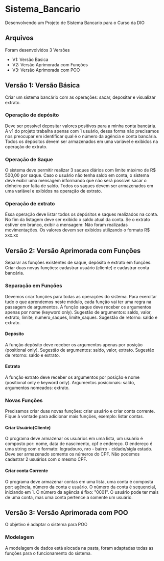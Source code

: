 # Sistema_Bancario

Desenvolvendo um Projeto de Sistema Bancario para o Curso da DIO

## Arquivos

Foram desenvolvidos 3 Versões

- V1: Versão Basica
- V2: Versão Aprimorada com Funções
- V3: Versão Aprimorada com POO

## Versão 1: Versão Básica

Criar um sistema bancário com as operações: sacar, depositar
e visualizar extrato.

### Operação de depósito

Deve ser possível depositar valores positivos para a minha
conta bancária. A v1 do projeto trabalha apenas com 1 usuário,
dessa forma não precisamos nos preocupar em identificar qual
é o número da agência e conta bancária. Todos os depósitos
devem ser armazenados em uma variável e exibidos na
operação de extrato.

### Operação de Saque

O sistema deve permitir realizar 3 saques diários com limite
máximo de R$ 500,00 por saque. Caso o usuário não tenha
saldo em conta, o sistema deve exibir uma mensagem
informando que não será possível sacar o dinheiro por falta de
saldo. Todos os saques devem ser armazenados em uma
variável e exibidos na operação de extrato.

### Operação de extrato

Essa operação deve listar todos os depósitos e saques
realizados na conta. No fim da listagem deve ser exibido o
saldo atual da conta. Se o extrato estiver em branco, exibir a
mensagem: Não foram realizadas movimentações.
Os valores devem ser exibidos utilizando o formato R$ xxx.xx

## Versão 2: Versão Aprimorada com Funções

Separar as funções existentes de saque, depósito e extrato em funções. Criar duas novas funções: cadastrar usuário (cliente) e cadastrar conta bancária.

### Separação em Funções

Devemos criar funções para todas as operações do sistema.
Para exercitar tudo o que aprendemos neste módulo, cada função vai ter uma regra na passagem de argumentos.
A função saque deve receber os argumentos apenas por nome (keyword only). Sugestão de argumentos: saldo, valor, extrato, limite, numero_saques, limite_saques. Sugestão de retorno: saldo e extrato.

#### Depósito

A função depósito deve receber os argumentos apenas por posição (positional only). Sugestão de argumentos: saldo, valor, extrato. Sugestão de retorno: saldo e extrato.

#### Extrato

A função extrato deve receber os argumentos por posição e nome (positional only e keyword only). Argumentos posicionais: saldo, argumentos nomeados: extrato.

### Novas Funções

Precisamos criar duas novas funções: criar usuário e criar conta corrente. Fique à vontade para adicionar mais funções, exemplo: listar contas.

#### Criar Usuário(Cliente)

O programa deve armazenar os usuários em uma lista, um usuário é composto por: nome, data de nascimento, cpf e endereço. O endereço é uma string com o formato: logradouro, nro - bairro - cidade/sigla estado. Deve ser armazenado somente os números do CPF. Não podemos cadastrar 2 usuários com o mesmo CPF.

#### Criar conta Corrente

O programa deve armazenar contas em uma lista, uma conta é composta por: agência, número da conta e usuário. O número da conta é sequencial, iniciando em 1. O número da agência é fixo: "0001". O usuário pode ter mais de uma conta, mas uma conta pertence a somente um usuário.

## Versão 3: Versão Aprimorada com POO

O objetivo é adaptar o sistema para POO

### Modelagem

A modelagem de dados está alocada na pasta, foram adaptadas todas as funções para o funcionamento do sistema.

